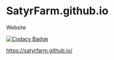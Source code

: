 # SatyrFarm.github.io
Website

[![Codacy Badge](https://api.codacy.com/project/badge/Grade/48867d1b13e441208e38876165d53ee7)](https://www.codacy.com/app/SatyrFarm/SatyrFarm.github.io?utm_source=github.com&amp;utm_medium=referral&amp;utm_content=SatyrFarm/SatyrFarm.github.io&amp;utm_campaign=Badge_Grade)

https://satyrfarm.github.io/
